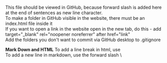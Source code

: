 This file should be viewed in GitHub, because forward slash is added here at the end of sentences as new line character.\
To make a folder in GitHub visible in the website, there must be an index.html file inside it\
If you want to open a link in the website open in the new tab, do this - add target="_blank" rel="noopener noreferrer" after href="link"\
Add the folders you don't want to commit via GitHub desktop to .gitignore

**Mark Down and HTML**
To add a line break in html, use <br>
To add a new line in markdown, use the forward slash \\
